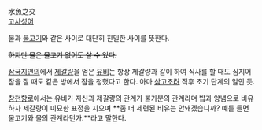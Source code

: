 水魚之交  
[고사성어](%EA%B3%A0%EC%82%AC%EC%84%B1%EC%96%B4.md)

물과 [물고기](%EB%AC%BC%EA%B3%A0%EA%B8%B0.md)와 같은 사이로 대단히 친밀한 사이를 뜻한다.

<del>하지만 물은 물고기 없어도 살 수 있다.</del>

[삼국지연의](%EC%82%BC%EA%B5%AD%EC%A7%80%EC%97%B0%EC%9D%98.md)에서
[제갈량](%EC%A0%9C%EA%B0%88%EB%9F%89.md)을 얻은 [유비](%EC%9C%A0%EB%B9%84.md)는
항상 제갈량과 같이 하여 식사를 할 때도 심지어 잠을 잘 때도 같은 방에서 잠을 청했다고 한다. 아마
[삼고초려](%EC%82%BC%EA%B3%A0%EC%B4%88%EB%A0%A4.md) 직후 초기 단계의 일인 듯.

[창천항로](%EC%B0%BD%EC%B2%9C%ED%95%AD%EB%A1%9C.md)에서는 유비가 자신과 제갈량의 관계가 불가분의
관계라며 밥과 양념으로 비유하자 제갈량이 미묘한 표정을 지으며 **좀 더 세련된 비유는 안돼겠습니까? 예를 들면 물고기와 물의
관계라던가.**라고 말한다.

